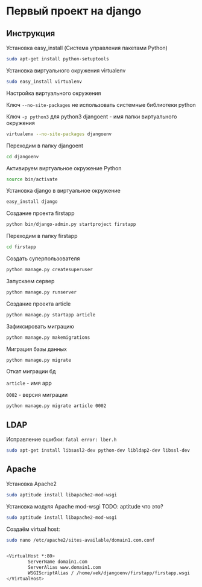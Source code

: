 # Первый проект на django
## Инструкция 

Установка easy_install (Система управления пакетами Python)
```sh
sudo apt-get install python-setuptools
```

Установка виртуального окружения virtualenv
```sh
sudo easy_install virtualenv
```

Настройка виртуального окружения

Ключ `--no-site-packages` не использовать системные библиотеки python

Ключ `-p python3` для python3 
djangoent - имя папки виртуального окружения
```sh
virtualenv --no-site-packages djangoenv
```

Переходим в папку djangoent
```sh
cd djangoenv
```

Активируем виртуальное окружение Python
```sh
source bin/activate
```

Установка django в виртуальное окружение
```sh
easy_install django
```

Создание проекта firstapp
```sh
python bin/django-admin.py startproject firstapp
```

Переходим в папку firstapp
```sh
cd firstapp
```

Создать суперпользователя
```sh
python manage.py createsuperuser
```

Запускаем сервер
```sh
python manage.py runserver
```

Создание проекта article
```sh
python manage.py startapp article
```

Зафиксировать миграцию 
```sh
python manage.py makemigrations
```

Миграция базы данных
```sh
python manage.py migrate
```

Откат миграции бд 

`article` - имя арр

`0002` - версия миграции
```sh
python manage.py migrate article 0002
```

## LDAP

Исправление ошибки: `fatal error: lber.h`
```sh
sudo apt-get install libsasl2-dev python-dev libldap2-dev libssl-dev
```

## Apache

Установка Apache2
```sh
sudo aptitude install libapache2-mod-wsgi
```

Установка модуля Apache mod-wsgi 
TODO: aptitude что это?
```sh
sudo aptitude install libapache2-mod-wsgi
```

Создаём virtual host:
```sh
sudo nano /etc/apache2/sites-available/domain1.com.conf


<VirtualHost *:80>
        ServerName domain1.com
        ServerAlias www.domain1.com
        WSGIScriptAlias / /home/vek/djangoenv/firstapp/firstapp.wsgi
</VirtualHost>
```
